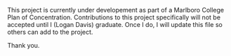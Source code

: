 This project is currently under developement as part of a Marlboro
College Plan of Concentration. Contributions to this project specifically
will not be accepted until I (Logan Davis) graduate. Once I do, I will
update this file so others can add to the project.

Thank you.
